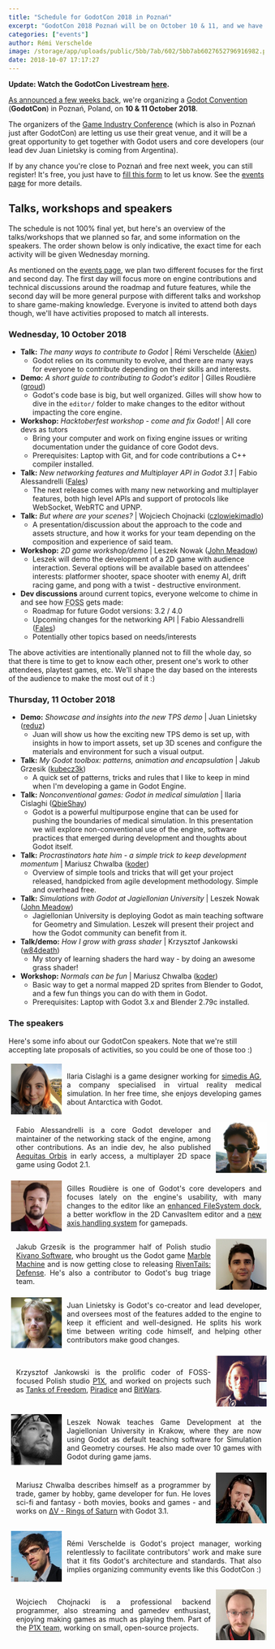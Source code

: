 ```yaml
---
title: "Schedule for GodotCon 2018 in Poznań"
excerpt: "GodotCon 2018 Poznań will be on October 10 & 11, and we have a great line-up of speakers from the Godot community who will share insights in their Godot-related work and workflow. Core contributors of the engine will also be there to introduce attendees to the inner workings of a Free and Open Source project like Godot, where everyone can get involved!"
categories: ["events"]
author: Rémi Verschelde
image: /storage/app/uploads/public/5bb/7ab/602/5bb7ab6027652796916982.png
date: 2018-10-07 17:17:27
---
```


**Update: Watch the GodotCon Livestream [here](https://www.youtube.com/watch?v=G2c_kL23yI8).**

[As announced a few weeks back](https://godotengine.org/article/meet-community-godotcon-poznan-2018), we're organizing a [Godot Convention](https://godotengine.org/events) (**GodotCon**) in Poznań, Poland, on **10 & 11 October 2018**.

The organizers of the [Game Industry Conference](https://gic.gd/boards-committees/) (which is also in Poznań just after GodotCon) are letting us use their great venue, and it will be a great opportunity to get together with Godot users and core developers (our lead dev Juan Linietsky is coming from Argentina).

If by any chance you're close to Poznań and free next week, you can still register! It's free, you just have to [fill this form](https://framaforms.org/registration-godotcon-poznan-2018-1535467892) to let us know. See the [events page](https://godotengine.org/events) for more details.

## Talks, workshops and speakers

The schedule is not 100% final yet, but here's an overview of the talks/workshops that we planned so far, and some information on the speakers. The order shown below is only indicative, the exact time for each activity will be given Wednesday morning.

As mentioned on the [events page](https://godotengine.org/events), we plan two different focuses for the first and second day. The first day will focus more on engine contributions and technical discussions around the roadmap and future features, while the second day will be more general purpose with different talks and workshop to share game-making knowledge. Everyone is invited to attend both days though, we'll have activities proposed to match all interests.

### Wednesday, 10 October 2018

- **Talk:** *The many ways to contribute to Godot* | Rémi Verschelde ([Akien](https://github.com/akien-mga))
  * Godot relies on its community to evolve, and there are many ways for everyone to contribute depending on their skills and interests.
- **Demo:** *A short guide to contributing to Godot's editor* | Gilles Roudière ([groud](https://github.com/groud))
  * Godot's code base is big, but well organized. Gilles will show how to dive in the `editor/` folder to make changes to the editor without impacting the core engine.
- **Workshop:** *Hacktoberfest workshop - come and fix Godot!* | All core devs as tutors
  * Bring your computer and work on fixing engine issues or writing documentation under the guidance of core Godot devs.
  * Prerequisites: Laptop with Git, and for code contributions a C++ compiler installed.
- **Talk:** *New networking features and Multiplayer API in Godot 3.1* | Fabio Alessandrelli ([Fales](https://github.com/faless))
   * The next release comes with many new networking and multiplayer features, both high level APIs and support of protocols like WebSocket, WebRTC and UPNP.
- **Talk:** *But where are your scenes?* | Wojciech Chojnacki ([czlowiekimadlo](https://github.com/czlowiekimadlo))
  * A presentation/discussion about the approach to the code and assets structure, and how it works for your team depending on the composition and experience of said team.
- **Workshop:** *2D game workshop/demo* | Leszek Nowak ([John Meadow](https://github.com/JohnMeadow1))
  * Leszek will demo the development of a 2D game with audience interaction. Several options will be available based on attendees' interests: platformer shooter, space shooter with enemy AI, drift racing game, and pong with a twist - destructive environment.
- **Dev discussions** around current topics, everyone welcome to chime in and see how <abbr title="Free and Open Source Software">FOSS</abbr> gets made:
  * Roadmap for future Godot versions: 3.2 / 4.0
  * Upcoming changes for the networking API | Fabio Alessandrelli ([Fales](https://github.com/faless))
  * Potentially other topics based on needs/interests

The above activities are intentionally planned not to fill the whole day, so that there is time to get to know each other, present one's work to other attendees, playtest games, etc.
We'll shape the day based on the interests of the audience to make the most out of it :)

### Thursday, 11 October 2018

- **Demo:** *Showcase and insights into the new TPS demo* | Juan Linietsky ([reduz](https://github.com/reduz))
  * Juan will show us how the exciting new TPS demo is set up, with insights in how to import assets, set up 3D scenes and configure the materials and environment for such a visual output.
- **Talk:** *My Godot toolbox: patterns, animation and encapsulation* | Jakub Grzesik ([kubecz3k](https://github.com/kubecz3k))
  * A quick set of patterns, tricks and rules that I like to keep in mind when I'm developing a game in Godot Engine.
- **Talk:** *Nonconventional games: Godot in medical simulation* | Ilaria Cislaghi ([QbieShay](https://github.com/QbieShay))
  * Godot is a powerful multipurpose engine that can be used for pushing the boundaries of medical simulation. In this presentation we will explore non-conventional use of the engine, software practices that emerged during development and thoughts about Godot itself.
- **Talk:** *Procrastinators hate him - a simple trick to keep development momentum* | Mariusz Chwalba ([koder](https://github.com/lekoder))
  * Overview of simple tools and tricks that will get your project released, handpicked from agile development methodology. Simple and overhead free.
- **Talk:** *Simulations with Godot at Jagiellonian University* | Leszek Nowak ([John Meadow](https://github.com/JohnMeadow1))
  * Jagiellonian University is deploying Godot as main teaching software for Geometry and Simulation. Leszek will present their project and how the Godot community can benefit from it.
- **Talk/demo:** *How I grow with grass shader* | Krzysztof Jankowski ([w84death](https://github.com/w84death))
  * My story of learning shaders the hard way - by doing an awesome grass shader!
- **Workshop:** *Normals can be fun* | Mariusz Chwalba ([koder](https://github.com/lekoder))
  * Basic way to get a normal mapped 2D sprites from Blender to Godot, and a few fun things you can do with them in Godot.
  * Prerequisites: Laptop with Godot 3.x and Blender 2.79c installed.

### The speakers

Here's some info about our GodotCon speakers. Note that we're still accepting late proposals of activities, so you could be one of those too :)

<div class="speaker">
<div class="speaker-img">
    <img alt="Ilaria Cislaghi" src="/storage/app/uploads/public/5bb/a3d/3a2/5bba3d3a27b83851784188.jpg" />
</div>
<div class="speaker-text">
    Ilaria Cislaghi is a game designer working for <a href="http://www.simedis.com">simedis AG</a>, a company specialised in virtual reality medical simulation. In her free time, she enjoys developing games about Antarctica with Godot.
</div>
</div>

<div class="speaker">
<div class="speaker-text">
    Fabio Alessandrelli is a core Godot developer and maintainer of the networking stack of the engine, among other contributions. As an indie dev, he also published <a href="http://orbis.cc/">Aequitas Orbis</a> in early access, a multiplayer 2D space game using Godot 2.1.
</div>
<div class="speaker-img">
    <img alt="Fabio Alessandrelli" src="/storage/app/uploads/public/5bb/a11/ba2/5bba11ba28760619192748.png" />
</div>
</div>

<div class="speaker">
<div class="speaker-img">
    <img alt="Gilles Roudière" src="/storage/app/uploads/public/5bb/a3e/a7a/5bba3ea7a218e025454434.jpg" />
</div>
<div class="speaker-text">
    Gilles Roudière is one of Godot's core developers and focuses lately on the engine's usability, with many changes to the editor like an <a href="https://godotengine.org/article/godot-gets-new-filesystem-dock-3-1">enhanced FileSystem dock</a>, a better workflow in the 2D CanvasItem editor and a <a href="https://godotengine.org/article/handling-axis-godot">new axis handling system</a> for gamepads.
</div>
</div>

<div class="speaker">
<div class="speaker-text">
    Jakub Grzesik is the programmer half of Polish studio <a href="http://kivano.games">Kivano Software</a>, who brought us the Godot game <a href="http://sulech.com/kivano/marble-machine/">Marble Machine</a> and is now getting close to releasing <a href="https://store.steampowered.com/app/824090/RivenTails_Defense/">RivenTails: Defense</a>. He's also a contributor to Godot's bug triage team.
</div>
<div class="speaker-img">
    <img alt="Jakub Grzesik" src="/storage/app/uploads/public/5bb/a12/faa/5bba12faab252767220262.jpg" />
</div>
</div>

<div class="speaker">
<div class="speaker-img">
    <img alt="Juan Linietsky" src="/storage/app/uploads/public/5bb/a3e/e7c/5bba3ee7c6344594625565.jpg" />
</div>
<div class="speaker-text">
    Juan Linietsky is Godot's co-creator and lead developer, and oversees most of the features added to the engine to keep it efficient and well-designed. He splits his work time between writing code himself, and helping other contributors make good changes.
</div>
</div>

<div class="speaker">
<div class="speaker-text">
    Krzysztof Jankowski is the prolific coder of FOSS-focused Polish studio <a href="https://p1x.in/">P1X</a>, and worked on projects such as <a href="https://tof.p1x.in/">Tanks of Freedom</a>, <a href="https://w84death.itch.io/piradice">Piradice</a> and <a href="https://w84death.itch.io/bit-wars">BitWars</a>.
</div>
<div class="speaker-img">
    <img alt="Krzysztof Jankowski" src="/storage/app/uploads/public/5bb/a13/d55/5bba13d556829477176319.jpg" />
</div>
</div>

<div class="speaker">
<div class="speaker-img">
    <img alt="Leszek Nowak" src="/storage/app/uploads/public/5bb/a17/027/5bba170273575707075447.jpg" />
</div>
<div class="speaker-text">
    Leszek Nowak teaches Game Development at the Jagiellonian University in Krakow, where they are now using Godot as default teaching software for Simulation and Geometry courses. He also made over 10 games with Godot during game jams.
</div>
</div>

<div class="speaker">
<div class="speaker-text">
    Mariusz Chwalba describes himself as a programmer by trade, gamer by hobby, game developer for fun. He loves sci-fi and fantasy - both movies, books and games - and works on <a href="https://store.steampowered.com/app/846030/V_Rings_of_Saturn/">ΔV - Rings of Saturn</a> with Godot 3.1.
</div>
<div class="speaker-img">
    <img alt="Mariusz Chwalba" src="/storage/app/uploads/public/5bb/a14/ab5/5bba14ab5731f229285593.jpg" />
</div>
</div>

<div class="speaker">
<div class="speaker-img">
    <img alt="Rémi Verschelde" src="/storage/app/uploads/public/5bb/a10/cf0/5bba10cf09bdd197275593.jpg" />
</div>
<div class="speaker-text">
    Rémi Verschelde is Godot's project manager, working relentlessly to facilitate contributors' work and make sure that it fits Godot's architecture and standards. That also implies organizing community events like this GodotCon :)
</div>
</div>

<div class="speaker">
<div class="speaker-text">
    Wojciech Chojnacki is a professional backend programmer, also streaming and gamedev enthusiast, enjoying making games as much as playing them. Part of the <a href="https://p1x.in/">P1X team</a>, working on small, open-source projects.
</div>
<div class="speaker-img">
    <img alt="Wojciech Chojnacki" src="/storage/app/uploads/public/5bb/b52/b15/5bbb52b15d07a117550780.jpeg" />
</div>
</div>



<style>
div.speaker {
    display: table;
    padding: 5px; 
    width: 100%;
    margin: 5px 0; /* you can change/remove margin */
}
div.speaker-text { 
    vertical-align: middle;
    display: table-cell;
    text-align: justify;
    padding-left: 10px;
    padding-right: 10px;
}
div.speaker .speaker-img{
    vertical-align: middle;
    display: table-cell;
    width: 100px; /* you can change width */
}
div.speaker-img img{ 
    width: 100%;
    height: 100px; /* you can change height */
    vertical-align: middle;
}
</style>